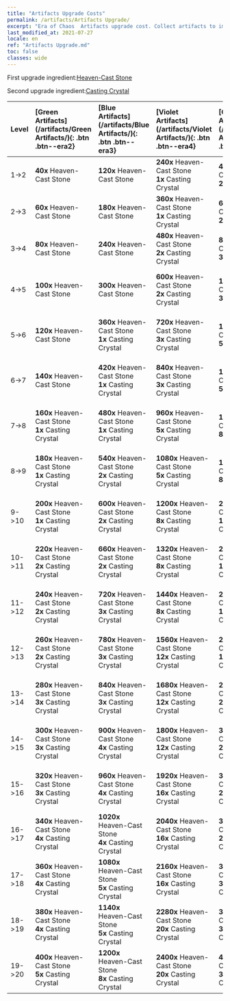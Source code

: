 ```yaml
---
title: "Artifacts Upgrade Costs"
permalink: /artifacts/Artifacts Upgrade/
excerpt: "Era of Chaos  Artifacts upgrade cost. Collect artifacts to improve your heroes' attributes and unlock powerful skills."
last_modified_at: 2021-07-27
locale: en
ref: "Artifacts Upgrade.md"
toc: false
classes: wide
---
```


  First upgrade ingredient:[Heaven-Cast Stone](/Items/art_188/)

  Second upgrade ingredient:[Casting Crystal](/Items/art_189/)

  |  Level  | [Green Artifacts](/artifacts/Green Artifacts/){: .btn .btn--era2} | [Blue Artifacts](/artifacts/Blue Artifacts/){: .btn .btn--era3} | [Violet Artifacts](/artifacts/Violet Artifacts/){: .btn .btn--era4} | [Orange Artifacts](/artifacts/Orange Artifacts/){: .btn .btn--era5} | [RED Artifacts](/artifacts/RED Artifacts/){: .btn .btn--era6} |
  |:--------|:-------|:-------|:-------|:-------|:-------|
  | 1->2 | **40x** Heaven-Cast Stone | **120x** Heaven-Cast Stone | **240x** Heaven-Cast Stone<br/> **1x** Casting Crystal | **400x** Heaven-Cast Stone<br/> **2x** Casting Crystal | **400x** Heaven-Cast Stone<br/> **2x** Casting Crystal |
  | 2->3 | **60x** Heaven-Cast Stone | **180x** Heaven-Cast Stone | **360x** Heaven-Cast Stone<br/> **1x** Casting Crystal | **600x** Heaven-Cast Stone<br/> **2x** Casting Crystal | **600x** Heaven-Cast Stone<br/> **2x** Casting Crystal |
  | 3->4 | **80x** Heaven-Cast Stone | **240x** Heaven-Cast Stone | **480x** Heaven-Cast Stone<br/> **2x** Casting Crystal | **800x** Heaven-Cast Stone<br/> **3x** Casting Crystal | **800x** Heaven-Cast Stone<br/> **3x** Casting Crystal |
  | 4->5 | **100x** Heaven-Cast Stone | **300x** Heaven-Cast Stone | **600x** Heaven-Cast Stone<br/> **2x** Casting Crystal | **1000x** Heaven-Cast Stone<br/> **3x** Casting Crystal | **1000x** Heaven-Cast Stone<br/> **3x** Casting Crystal |
  | 5->6 | **120x** Heaven-Cast Stone | **360x** Heaven-Cast Stone<br/> **1x** Casting Crystal | **720x** Heaven-Cast Stone<br/> **3x** Casting Crystal | **1200x** Heaven-Cast Stone<br/> **5x** Casting Crystal | **1200x** Heaven-Cast Stone<br/> **5x** Casting Crystal |
  | 6->7 | **140x** Heaven-Cast Stone | **420x** Heaven-Cast Stone<br/> **1x** Casting Crystal | **840x** Heaven-Cast Stone<br/> **3x** Casting Crystal | **1400x** Heaven-Cast Stone<br/> **5x** Casting Crystal | **1400x** Heaven-Cast Stone<br/> **5x** Casting Crystal |
  | 7->8 | **160x** Heaven-Cast Stone<br/> **1x** Casting Crystal | **480x** Heaven-Cast Stone<br/> **1x** Casting Crystal | **960x** Heaven-Cast Stone<br/> **5x** Casting Crystal | **1600x** Heaven-Cast Stone<br/> **8x** Casting Crystal | **1600x** Heaven-Cast Stone<br/> **8x** Casting Crystal |
  | 8->9 | **180x** Heaven-Cast Stone<br/> **1x** Casting Crystal | **540x** Heaven-Cast Stone<br/> **2x** Casting Crystal | **1080x** Heaven-Cast Stone<br/> **5x** Casting Crystal | **1800x** Heaven-Cast Stone<br/> **8x** Casting Crystal | **1800x** Heaven-Cast Stone<br/> **8x** Casting Crystal |
  | 9->10 | **200x** Heaven-Cast Stone<br/> **1x** Casting Crystal | **600x** Heaven-Cast Stone<br/> **2x** Casting Crystal | **1200x** Heaven-Cast Stone<br/> **8x** Casting Crystal | **2000x** Heaven-Cast Stone<br/> **12x** Casting Crystal | **2000x** Heaven-Cast Stone<br/> **12x** Casting Crystal |
  | 10->11 | **220x** Heaven-Cast Stone<br/> **2x** Casting Crystal | **660x** Heaven-Cast Stone<br/> **2x** Casting Crystal | **1320x** Heaven-Cast Stone<br/> **8x** Casting Crystal | **2200x** Heaven-Cast Stone<br/> **12x** Casting Crystal | **2200x** Heaven-Cast Stone<br/> **12x** Casting Crystal |
  | 11->12 | **240x** Heaven-Cast Stone<br/> **2x** Casting Crystal | **720x** Heaven-Cast Stone<br/> **3x** Casting Crystal | **1440x** Heaven-Cast Stone<br/> **8x** Casting Crystal | **2400x** Heaven-Cast Stone<br/> **16x** Casting Crystal | **2400x** Heaven-Cast Stone<br/> **16x** Casting Crystal |
  | 12->13 | **260x** Heaven-Cast Stone<br/> **2x** Casting Crystal | **780x** Heaven-Cast Stone<br/> **3x** Casting Crystal | **1560x** Heaven-Cast Stone<br/> **12x** Casting Crystal | **2600x** Heaven-Cast Stone<br/> **16x** Casting Crystal | **2600x** Heaven-Cast Stone<br/> **16x** Casting Crystal |
  | 13->14 | **280x** Heaven-Cast Stone<br/> **3x** Casting Crystal | **840x** Heaven-Cast Stone<br/> **3x** Casting Crystal | **1680x** Heaven-Cast Stone<br/> **12x** Casting Crystal | **2800x** Heaven-Cast Stone<br/> **20x** Casting Crystal | **2800x** Heaven-Cast Stone<br/> **20x** Casting Crystal |
  | 14->15 | **300x** Heaven-Cast Stone<br/> **3x** Casting Crystal | **900x** Heaven-Cast Stone<br/> **4x** Casting Crystal | **1800x** Heaven-Cast Stone<br/> **12x** Casting Crystal | **3000x** Heaven-Cast Stone<br/> **20x** Casting Crystal | **3000x** Heaven-Cast Stone<br/> **20x** Casting Crystal |
  | 15->16 | **320x** Heaven-Cast Stone<br/> **3x** Casting Crystal | **960x** Heaven-Cast Stone<br/> **4x** Casting Crystal | **1920x** Heaven-Cast Stone<br/> **16x** Casting Crystal | **3200x** Heaven-Cast Stone<br/> **25x** Casting Crystal | **3200x** Heaven-Cast Stone<br/> **25x** Casting Crystal |
  | 16->17 | **340x** Heaven-Cast Stone<br/> **4x** Casting Crystal | **1020x** Heaven-Cast Stone<br/> **4x** Casting Crystal | **2040x** Heaven-Cast Stone<br/> **16x** Casting Crystal | **3400x** Heaven-Cast Stone<br/> **25x** Casting Crystal | **3400x** Heaven-Cast Stone<br/> **25x** Casting Crystal |
  | 17->18 | **360x** Heaven-Cast Stone<br/> **4x** Casting Crystal | **1080x** Heaven-Cast Stone<br/> **5x** Casting Crystal | **2160x** Heaven-Cast Stone<br/> **16x** Casting Crystal | **3600x** Heaven-Cast Stone<br/> **30x** Casting Crystal | **3600x** Heaven-Cast Stone<br/> **30x** Casting Crystal |
  | 18->19 | **380x** Heaven-Cast Stone<br/> **4x** Casting Crystal | **1140x** Heaven-Cast Stone<br/> **5x** Casting Crystal | **2280x** Heaven-Cast Stone<br/> **20x** Casting Crystal | **3800x** Heaven-Cast Stone<br/> **30x** Casting Crystal | **3800x** Heaven-Cast Stone<br/> **30x** Casting Crystal |
  | 19->20 | **400x** Heaven-Cast Stone<br/> **5x** Casting Crystal | **1200x** Heaven-Cast Stone<br/> **8x** Casting Crystal | **2400x** Heaven-Cast Stone<br/> **20x** Casting Crystal | **4000x** Heaven-Cast Stone<br/> **35x** Casting Crystal | **4000x** Heaven-Cast Stone<br/> **35x** Casting Crystal |
